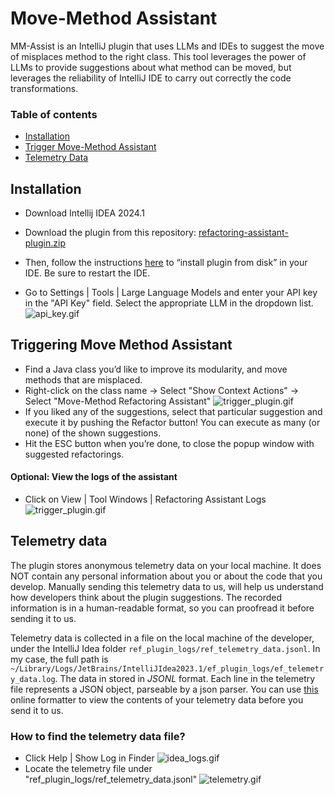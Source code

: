 # Move-Method Assistant

<!-- Plugin description -->
MM-Assist is an IntelliJ plugin that uses LLMs and IDEs to suggest the move of misplaces method to the right class. 
This tool leverages the power of LLMs to provide suggestions about what method can be moved, but leverages
the reliability of IntelliJ IDE to carry out correctly the code transformations.
<!-- Plugin description end -->

### Table of contents

- [Installation](#installation)
- [Trigger Move-Method Assistant](#triggering-move-method-assistant)
- [Telemetry Data](#telemetry-data)

## Installation

- Download Intellij IDEA 2024.1
- Download the plugin from this repository: [refactoring-assistant-plugin.zip](dist%2Frefactoring-assistant-plugin.zip)
- Then, follow the instructions [here](https://www.jetbrains.com/help/idea/managing-plugins.html#install_plugin_from_disk) to “install plugin from disk” in your IDE. Be sure to restart the IDE.
  
- Go to Settings | Tools | Large Language Models and enter your API key in the "API Key" field. Select the appropriate LLM in the dropdown list.
  ![api_key.gif](readme-images/gifs/api_key.gif)

## Triggering Move Method Assistant

- Find a Java class you’d like to improve its modularity, and move methods that are misplaced.
-  Right-click on the class name -> Select "Show Context Actions" -> Select "Move-Method Refactoring Assistant"
   ![trigger_plugin.gif](readme-images/gifs/trigger_plugin.gif)
- If you liked any of the suggestions, select that particular suggestion and execute it by pushing the Refactor button! You can execute as many (or none) of the shown suggestions.
- Hit the ESC button when you’re done, to close the popup window with suggested refactorings.


#### Optional: View the logs of the assistant

-  Click on View | Tool Windows | Refactoring Assistant Logs
   ![trigger_plugin.gif](readme-images/gifs/open_logs.gif)


## Telemetry data

The plugin stores anonymous telemetry data on your local machine. 
It does NOT contain any personal information about you or about the code that you develop. 
Manually sending this telemetry data to us, will help us understand how developers think about the plugin suggestions. 
The recorded information is in a human-readable format, so you can proofread it before sending it to us.


Telemetry data is collected in a file on the local machine of the developer, under the IntelliJ Idea folder
`ref_plugin_logs/ref_telemetry_data.jsonl`. In my case, the full path
is `~/Library/Logs/JetBrains/IntelliJIdea2023.1/ef_plugin_logs/ef_telemetry_data.log`.
The data in stored in *JSONL* format. 
Each line in the telemetry file represents a JSON object, parseable by a json parser. You can use [this](https://pprint-ndjson.neverendingqs.com) online formatter to view the contents of your telemetry data before you send it to us.

### How to find the telemetry data file?

 - Click Help | Show Log in Finder
  ![idea_logs.gif](readme-images/gifs/open_idea_logs.gif)
 - Locate the telemetry file under "ref_plugin_logs/ref_telemetry_data.jsonl"
  ![telemetry.gif](readme-images/gifs/find_logs.gif)

